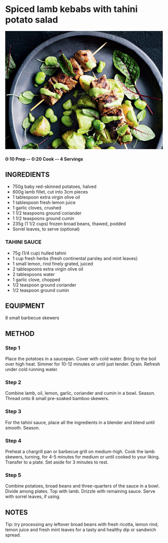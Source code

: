 # Spiced lamb kebabs with tahini potato salad
![](https://raw.githubusercontent.com/fuzzwah/recipes/master/pics/Spiced_lamb_kebabs_with_tahini_potato_salad.jpg)
#### 0:10 Prep -- 0:20 Cook -- 4 Servings
## INGREDIENTS
* 750g baby red-skinned potatoes, halved
* 600g lamb fillet, cut into 3cm pieces
* 1 tablespoon extra virgin olive oil
* 1 tablespoon fresh lemon juice
* 1 garlic cloves, crushed
* 1 1/2 teaspoons ground coriander
* 1 1/2 teaspoons ground cumin
* 235g (1 1/2 cups) frozen broad beans, thawed, podded
* Sorrel leaves, to serve (optional)
### TAHINI SAUCE
* 75g (1/4 cup) hulled tahini
* 1 cup fresh herbs (fresh continental parsley and mint leaves)
* 1 small lemon, rind finely grated, juiced
* 2 tablespoons extra virgin olive oil
* 2 tablespoons water
* 1 garlic clove, chopped
* 1/2 teaspoon ground coriander
* 1/2 teaspoon ground cumin
## EQUIPMENT
8 small barbecue skewers
## METHOD
### Step 1
Place the potatoes in a saucepan. Cover with cold water. Bring to the boil over high heat. Simmer for 10-12 minutes or until just tender. Drain. Refresh under cold running water.
### Step 2
Combine lamb, oil, lemon, garlic, coriander and cumin in a bowl. Season. Thread onto 8 small pre-soaked bamboo skewers.
### Step 3
For the tahini sauce, place all the ingredients in a blender and blend until smooth. Season.
### Step 4
Preheat a chargrill pan or barbecue grill on medium-high. Cook the lamb skewers, turning, for 4-5 minutes for medium or until cooked to your liking. Transfer to a plate. Set aside for 3 minutes to rest.
### Step 5
Combine potatoes, broad beans and three-quarters of the sauce in a bowl. Divide among plates. Top with lamb. Drizzle with remaining sauce. Serve with sorrel leaves, if using.
## NOTES
Tip: try processing any leftover broad beans with fresh ricotta, lemon rind, lemon juice and fresh mint leaves for a tasty and healthy dip or sandwich spread.
